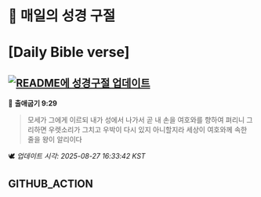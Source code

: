# 🙏 매일의 성경 구절
# [Daily Bible verse]
## [![README에 성경구절 업데이트](https://github.com/DONGSUKA/first_test/actions/workflows/update-readme-bible.yml/badge.svg)](https://github.com/DONGSUKA/first_test/actions/workflows/update-readme-bible.yml)
<!-- START_BIBLE_VERSE -->
📖 **출애굽기 9:29**
> 모세가 그에게 이르되 내가 성에서 나가서 곧 내 손을 여호와를 향하여 펴리니 그리하면 우렛소리가 그치고 우박이 다시 있지 아니할지라 세상이 여호와께 속한 줄을 왕이 알리이다

🕊️ _업데이트 시각: 2025-08-27 16:33:42 KST_
  <!-- END_BIBLE_VERSE -->
## GITHUB_ACTION
